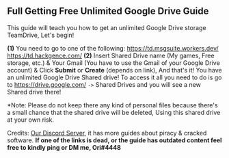 ## **Full Getting Free Unlimited Google Drive Guide**

This guide will teach you how to get an unlimited Google Drive storage TeamDrive, Let's begin!

**(1)** You need to go to one of the following:
<https://td.msgsuite.workers.dev/>
<https://td.hackgence.com/>
**(2)** Insert Shared Drive name (My games, Free storage, etc.) & Your Gmail (You have to use the Gmail of your Google Drive account) & Click **__Submit__** or **__Create__** (depends on link), And that's it! You have an unlimited Google Drive Shared drive!
To access it all you need to do is go to <https://drive.google.com/> `->` Shared Drives and you will see a new Shared drive there!

*Note: Please do not keep there any kind of personal files because there's a small chance that the shared drive will be deleted, Using this shared drive at your own risk.

Credits: [Our Discord Server](https://discord.gg/enMG8bXUbn), it has more guides about piracy & cracked software.
**If one of the links is dead, or the guide has outdated content feel free to kindly ping or DM me, Ori#4448**
